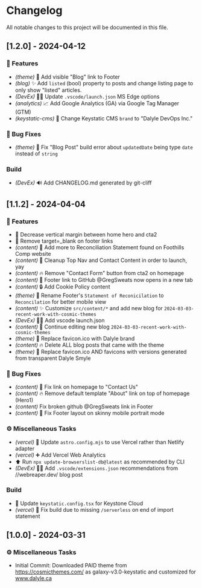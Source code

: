 # Changelog

All notable changes to this project will be documented in this file.

## [1.2.0] - 2024-04-12

### 🚀 Features

- *(theme)* 💄 Add visible "Blog" link to Footer
- *(blog)* ✨ Add `listed` (bool) property to posts and change listing page to only show "listed" articles.
- *(DevEx)* 🧑‍💻 Update `.vscode/launch.json` MS Edge options
- *(analytics)* 📈 Add Google Analytics (GA) via Google Tag Manager (GTM)
- *(keystatic-cms)* 💬 Change Keystatic CMS `brand` to "Dalyle DevOps Inc."

### 🐛 Bug Fixes

- *(theme)* 🐛 Fix "Blog Post" build error about `updatedDate` being type `date` instead of `string`

### Build

- *(DevEx)* 🔊 Add CHANGELOG.md generated by git-cliff

## [1.1.2] - 2024-04-04

### 🚀 Features

- 💄 Decrease vertical margin between home hero and cta2
- 💄 Remove target=_blank on footer links
- *(content)* 📝 Add more to Reconciliation Statement found on Foothills Comp website
- *(content)* 🚀 Cleanup Top Nav and Contact Content in order to launch, yay
- *(content)* 🔥 Remove "Contact Form" button from cta2 on homepage
- *(content)* 💄 Footer link to GitHub @GregSweats now opens in a new tab
- *(content)* 🔒️ Add Cookie Policy content
- *(theme)* 💄 Rename Footer's `Statement of Reconicilation` to `Reconcilation` for better mobile view
- *(content)* ✨ Customize `src/content/*` and add new blog for `2024-03-03-recent-work-with-cosmic-themes`
- *(DevEx)* 🧑‍💻 Add vscode launch.json
- *(content)* 📝 Continue editing new blog `2024-03-03-recent-work-with-cosmic-themes`
- *(theme)* 💄 Replace favicon.ico with Dalyle brand
- *(content)* 🔥 Delete ALL blog posts that came with the theme
- *(theme)* 💄 Replace favicon.ico AND favicons with versions generated from transparent Dalyle Smyle

### 🐛 Bug Fixes

- *(content)* 🐛 Fix link on homepage to "Contact Us"
- *(content)* 🔥 Remove default template "About" link on top of homepage (Hero1)
- *(content)* Fix broken github @GregSweats link in Footer
- *(content)* 💄 Fix Footer layout on skinny mobile portrait mode

### ⚙️ Miscellaneous Tasks

- *(vercel)* 👷 Update `astro.config.mjs` to use Vercel rather than Netlify adapter
- *(vercel)* ➕ Add Vercel Web Analytics
- ⬆️ Run `npx update-browserslist-db@latest` as recommended by CLI
- *(DevEx)* 🧑‍💻 Add `.vscode/extensions.json` recommendations from //webreaper.dev/ blog post

### Build

- 🔧 Update `keystatic.config.tsx` for Keystone Cloud
- *(vercel)* 🐛 Fix build due to missing `/serverless` on end of import statement

## [1.0.0] - 2024-03-31

### ⚙️ Miscellaneous Tasks

- Initial Commit: Downloaded PAID theme from https://cosmicthemes.com/ as galaxy-v3.0-keystatic and customized for www.dalyle.ca

<!-- generated by git-cliff -->
